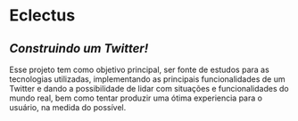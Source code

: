 # Eclectus
## *Construindo um Twitter!*

Esse projeto tem como objetivo principal, ser fonte de estudos para as tecnologias utilizadas, implementando as principais funcionalidades de um Twitter e dando a possibilidade de lidar com situações e funcionalidades do mundo real, bem como tentar produzir uma ótima experiencia para o usuário, na medida do possível.
